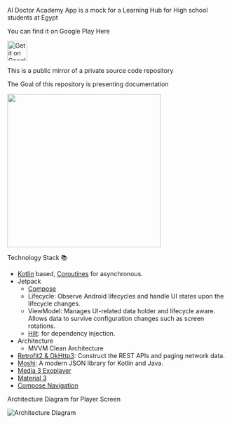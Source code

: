 Al Doctor Academy App is a mock for a Learning Hub for High school students at Egypt

You can find it on Google Play Here

<a href='https://play.google.com/store/apps/details?id=com.tananyGeek.aldoctor_academy_app'>
<img src='https://simplemobiletools.com/images/button-google-play.svg' alt='Get it on Google Play' height='45' />
</a>

This is a public mirror of a private source code repository

The Goal of this repository is presenting documentation

<img src="https://github.com/tanany365/AlDoctore-Academy-Doc/blob/main/Aldoctor-app.gif?raw=true" width="350"/>

Technology Stack 📚

- [Kotlin](https://kotlinlang.org/) based, [Coroutines](https://github.com/Kotlin/kotlinx.coroutines)  for asynchronous.
- Jetpack
  - [Compose](https://developer.android.com/jetpack/compose)
  - Lifecycle: Observe Android lifecycles and handle UI states upon the lifecycle changes.
  - ViewModel: Manages UI-related data holder and lifecycle aware. Allows data to survive configuration changes such as screen rotations.
  - [Hilt](https://dagger.dev/hilt/): for dependency injection.
- Architecture
  - MVVM Clean Architecture
- [Retrofit2 & OkHttp3](https://github.com/square/retrofit): Construct the REST APIs and paging network data.
- [Moshi](https://github.com/square/moshi/): A modern JSON library for Kotlin and Java.
- [Media 3 Exoplayer](https://developer.android.com/guide/topics/media/exoplayer)
- [Material 3](https://developer.android.com/jetpack/androidx/releases/compose-material3)
- [Compose Navigation](https://developer.android.com/jetpack/compose/navigation)


Architecture Diagram for Player Screen

![Architecture Diagram](https://github.com/tanany365/AlDoctore-Academy-Doc/blob/main/arch.drawio.png?raw=true)



